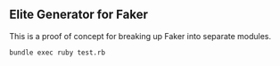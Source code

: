 ## Elite Generator for Faker

This is a proof of concept for breaking up Faker into separate modules.

```bash
bundle exec ruby test.rb
```